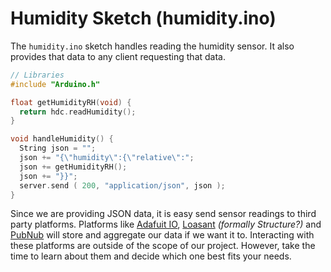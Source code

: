 <!--
title: Main Sketch (reading_sensors.ino)
summary: This document describes the code that we used for our project.
author: G. L. Clark, II
date Created: April 17, 2016
date Modified:{{ file.mtime }}
filename: sketch-humidity.md
-->

# Humidity Sketch (humidity.ino)

The ```humidity.ino``` sketch handles reading the humidity sensor. It also provides that data to any client requesting that data. 

```c++
// Libraries
#include "Arduino.h"

float getHumidityRH(void) {
  return hdc.readHumidity();
}

void handleHumidity() {
  String json = "";
  json += "{\"humidity\":{\"relative\":";
  json += getHumidityRH();
  json += "}}";
  server.send ( 200, "application/json", json );
}
```

Since we are providing JSON data, it is easy send sensor readings to third party platforms. Platforms like [Adafuit IO](https://io.adafruit.com), [Loasant](https://www.losant.com/iot-platform) _(formally Structure?)_ and [PubNub](https://www.pubnub.com) will store and aggregate our data if we want it to. Interacting with these platforms are outside of the scope of our project. However, take the time to learn about them and decide which one best fits your needs.